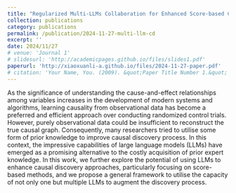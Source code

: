 ```yaml
---
title: "Regularized Multi-LLMs Collaboration for Enhanced Score-based Causal Discovery"
collection: publications
category: publications
permalink: /publication/2024-11-27-multi-llm-cd
excerpt: ''
date: 2024/11/27
# venue: 'Journal 1'
# slidesurl: 'http://academicpages.github.io/files/slides1.pdf'
paperurl: 'http://xiaoxuanli-a.github.io/files/2024-11-27-paper.pdf'
# citation: 'Your Name, You. (2009). &quot;Paper Title Number 1.&quot; <i>Journal 1</i>. 1(1).'
---
```


As the significance of understanding the cause-and-effect relationships among variables increases in the development of modern systems and algorithms, learning causality from observational data has become a preferred and efficient approach over conducting randomized control trials. However, purely observational data could be insufficient to reconstruct the true causal graph. Consequently, many researchers tried to utilise some form of prior knowledge to improve causal discovery process. In this context, the impressive capabilities of large language models (LLMs) have emerged as a promising alternative to the costly acquisition of prior expert knowledge. In this work, we further explore the potential of using LLMs to enhance causal discovery approaches, particularly focusing on score-based methods, and we propose a general framework to utilise the capacity of not only one but multiple LLMs to augment the discovery process.